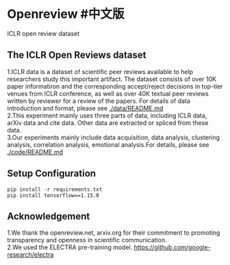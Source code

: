 # Openreview #中文版
ICLR open review dataset
## The ICLR Open Reviews dataset<br>
1.ICLR data is a dataset of scientific peer reviews available to help researchers study this important artifact. The dataset consists of over 10K paper informatiron and the corresponding accept/reject decisions in top-tier venues from ICLR conference, as well as over 40K textual peer reviews written by reviewer for a review of the papers. For details of data introduction and format, please see [./data/README.md](./data/README.md)<br>
2.This experiment mainly uses three parts of data, including ICLR data, arXiv data and cite data. Other data are extracted or spliced from these data.<br>
3.Our experiments mainly include data acquisition, data analysis, clustering analysis, correlation analysis, emotional analysis.For details, please see [./code/README.md](./code/README.md)<br>
## Setup Configuration
```
pip install -r requirements.txt
pip install tensorflow==1.15.0
```
## Acknowledgement
1.We thank the openreview.net, arxiv.org for their commitment to promoting transparency and openness in scientific communication.<br>
2.We used the ELECTRA pre-training model. https://github.com/google-research/electra
